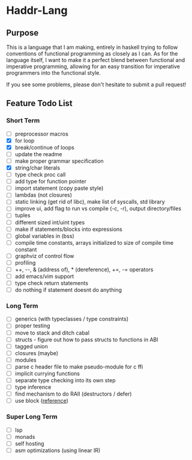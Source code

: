 # Haddr-Lang

## Purpose
This is a language that I am making, entirely in haskell trying to follow conventions of functional programming as closely as I can. As for the language itself, I want to make it a perfect blend between functional and imperative programming, allowing for an easy transition for imperative programmers into the functional style.

If you see some problems, please don't hesitate to submit a pull request!

## Feature Todo List

### Short Term
- [ ] preprocessor macros
- [x] for loop
- [x] break/continue of loops
- [ ] update the readme
- [ ] make proper grammar specification
- [x] string/char literals
- [ ] type check proc call
- [ ] add type for function pointer
- [ ] import statement (copy paste style)
- [ ] lambdas (not closures)
- [ ] static linking (get rid of libc), make list of syscalls, std library
- [ ] improve ui, add flag to run vs compile (-c, -r), output directory/files
- [ ] tuples
- [ ] different sized int/uint types
- [ ] make if statements/blocks into expressions
- [ ] global variables in (bss)
- [ ] compile time constants, arrays initialized to size of compile time constant
- [ ] graphviz of control flow
- [ ] profiling
- [ ] ++, --, & (address of), * (dereference), +=, -= operators
- [ ] add emacs/vim support
- [ ] type check return statements
- [ ] do nothing if statement doesnt do anything

### Long Term
- [ ] generics (with typeclasses / type constraints)
- [ ] proper testing
- [ ] move to stack and ditch cabal
- [ ] structs - figure out how to pass structs to functions in ABI
- [ ] tagged union
- [ ] closures (maybe)
- [ ] modules
- [ ] parse c header file to make pseudo-module for c ffi
- [ ] implicit currying functions
- [ ] separate type checking into its own step
- [ ] type inference
- [ ] find mechanism to do RAII (destructors / defer)
- [ ] use block ([reference](https://youtu.be/QM1iUe6IofM?t=2502))

### Super Long Term
- [ ] lsp
- [ ] monads
- [ ] self hosting
- [ ] asm optimizations (using linear IR)
